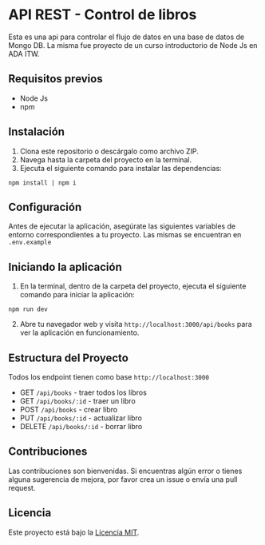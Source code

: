 # API REST - Control de libros

Esta es una api para controlar el flujo de datos en una base de datos de Mongo DB. La misma fue proyecto de un curso introductorio de Node Js en ADA ITW.

## Requisitos previos

- Node Js
- npm

## Instalación

1. Clona este repositorio o descárgalo como archivo ZIP.
2. Navega hasta la carpeta del proyecto en la terminal.
3. Ejecuta el siguiente comando para instalar las dependencias:

`npm install | npm i`

## Configuración

Antes de ejecutar la aplicación, asegúrate las siguientes variables de entorno correspondientes a tu proyecto. Las mismas se encuentran en `.env.example`

## Iniciando la aplicación

1. En la terminal, dentro de la carpeta del proyecto, ejecuta el siguiente comando para iniciar la aplicación:

`npm run dev`

2. Abre tu navegador web y visita `http://localhost:3000/api/books` para ver la aplicación en funcionamiento.

## Estructura del Proyecto

Todos los endpoint tienen como base `http://localhost:3000`

- GET `/api/books` - traer todos los libros
- GET `/api/books/:id` - traer un libro
- POST `/api/books` - crear libro
- PUT `/api/books/:id` - actualizar libro
- DELETE `/api/books/:id` - borrar libro

## Contribuciones

Las contribuciones son bienvenidas. Si encuentras algún error o tienes alguna sugerencia de mejora, por favor crea un issue o envía una pull request.

## Licencia

Este proyecto está bajo la [Licencia MIT](https://opensource.org/licenses/MIT).